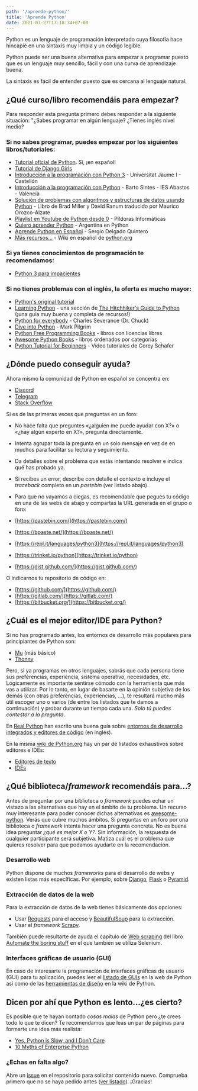 ```yaml
---
path: '/aprende-python/'
title: 'Aprende Python'
date: 2021-07-27T17:18:34+07:00
---
```


Python es un lenguaje de programación interpretado cuya filosofía hace hincapié en una sintaxis muy limpia y un código legible.

Python puede ser una buena alternativa para empezar a programar puesto que es un lenguaje muy sencillo, fácil y con una curva de aprendizaje buena.

La sintaxis es fácil de entender puesto que es cercana al lenguaje natural.

## ¿Qué curso/libro recomendáis para empezar?

Para responder esta pregunta primero debes responder a la siguiente situación: "¿Sabes programar en algún lenguaje? ¿Tienes inglés nivel medio?

### Si no sabes programar, puedes empezar por los siguientes libros/tutoriales:

- [Tutorial oficial de Python](https://docs.python.org/es/3/tutorial/). Sí, ¡en español!
- [Tutorial de Django Girls](https://tutorial.djangogirls.org/es/)
- [Introducción a la programación con Python 3](http://repositori.uji.es/xmlui/handle/10234/102653) - Universitat Jaume I - Castellón
- [Introducción a la programación con Python](https://www.mclibre.org/consultar/python/) - Barto Sintes - IES Abastos - Valencia
- [Solución de problemas con algoritmos y estructuras de datos usando Python](https://runestone.academy/runestone/static/pythoned/index.html) - Libro de Brad Miller y David Ranum traducido por Maurico Orozco-Alzate
- [Playlist en Youtube de Python desde 0](https://www.youtube.com/playlist?list=PLU8oAlHdN5BlvPxziopYZRd55pdqFwkeS)  - Píldoras Informáticas
- [Quiero aprender Python](https://argentinaenpython.com/quiero-aprender-python/) - Argentina en Python
- [Aprende Python en Español](https://aprendepython.es/) - Sergio Delgado Quintero
- [Más recursos...](https://wiki.python.org/moin/SpanishLanguage) - Wiki en español de [python.org](https://www.python.org/)


### Si ya tienes conocimientos de programación te recomendamos:

- [Python 3 para impacientes](https://python-para-impacientes.blogspot.com/p/indice.html)

### Si no tienes problemas con el inglés, la oferta es mucho mayor:

- [Python's original tutorial](https://docs.python.org/3/tutorial/)
- [Learning Python](https://docs.python-guide.org/intro/learning/) - una sección de [The Hitchhiker's Guide to Python](https://docs.python-guide.org/) (¡una guía muy buena y completa de recursos!)
- [Python for everybody](https://books.trinket.io/pfe/) - Charles Severance (Dr. Chuck)
- [Dive into Python](https://diveintopython3.net/) - Mark Pilgrim
- [Python Free Programming Books](https://github.com/EbookFoundation/free-programming-books/blob/master/books/free-programming-books.md#python) - libros con licencias libres
- [Awesome Python Books](https://github.com/Junnplus/awesome-python-books) - libros ordenados por categorías
- [Python Tutorial for Beginners](https://www.youtube.com/watch?v=YYXdXT2l-Gg&list=PL-osiE80TeTskrapNbzXhwoFUiLCjGgY7) - Vídeo tutoriales de Corey Schafer

## ¿Dónde puedo conseguir ayuda?

Ahora mismo la comunidad de Python en español se concentra en:

- [Discord](https://discord.com/invite/35E3Ph7Fez)
- [Telegram](https://t.me/PythonEsp)
- [Stack Overflow](https://es.stackoverflow.com/) 

Si es de las primeras veces que preguntas en un foro:

- No hace falta que preguntes «¿alguien me puede ayudar con X?» o «¿hay algún experto en X?», pregunta directamente.
- Intenta agrupar toda la pregunta en un solo mensaje en vez de en muchos para facilitar su lectura y seguimiento.
- Da detalles sobre el problema que estás intentando resolver e indica qué has probado ya.
- Si recibes un error, describe con detalle el contexto e incluye el _traceback_ completo en un _pastebin_ (ver listado abajo).

- Para que no vayamos a ciegas, es recomendable que pegues tu código en una de las webs de abajo y compartas la URL generada en el grupo o foro:

- [https://pastebin.com/](https://pastebin.com/)
- [https://bpaste.net/](https://bpaste.net/)
- [https://repl.it/languages/python3](https://repl.it/languages/python3)
- [https://trinket.io/python](https://trinket.io/python)
- [https://gist.github.com/](https://gist.github.com/)

O indicarnos tu repositorio de código en:

- [https://github.com/](https://github.com/)
- [https://gitlab.com/](https://gitlab.com/)
- [https://bitbucket.org/](https://bitbucket.org/)

## ¿Cuál es el mejor editor/IDE para Python?

Si no has programado antes, los entornos de desarrollo más populares para principiantes de Python son:

- [Mu](https://codewith.mu/es/) (más básico)
- [Thonny](https://thonny.org/)

Pero, si ya programas en otros lenguajes, sabrás que cada persona tiene sus preferencias, experiencia, sistema operativo, necesidades, etc. Lógicamente es importante sentirse cómodo con la herramienta que más vas a utilizar. Por lo tanto, en lugar de basarte en la opinión subjetiva de los demás (con otras preferencias, experiencias, ...), te resultará mucho más útil escoger uno o varios (de entre los listados que te damos a continuación) y probar durante un tiempo cada una. _Solo tú puedes contestar a la pregunta_.

En [Real Python](https://realpython.com/) han escrito una buena guía sobre [entornos de desarrollo integrados y editores de código](https://realpython.com/python-ides-code-editors-guide/) (en inglés).

En la misma [wiki de Python.org](https://wiki.python.org/moin/) hay un par de listados exhaustivos sobre editores e IDEs:

- [Editores de texto](https://wiki.python.org/moin/PythonEditors)
- [IDEs](https://wiki.python.org/moin/IntegratedDevelopmentEnvironments)

## ¿Qué biblioteca/_framework_ recomendáis para...?

Antes de preguntar por una biblioteca o _framework_ puedes echar un vistazo a las alternativas que hay en el ámbito de tu problema. Un recurso muy interesante para poder conocer dichas alternativas es [awesome-python](https://github.com/vinta/awesome-python). Verás que cubre muchos ámbitos. Si preguntas en un foro por una biblioteca o _framework_ intenta hacer una pregunta concreta. No es buena idea preguntar _¿qué es mejor X o Y?_. Sin información, la respuesta de cualquier participante será subjetiva. Matiza cuál es el problema que quieres resolver para que podamos ayudarte en la recomendación.

### Desarrollo web

Python dispone de muchos _frameworks_ para el desarrollo de webs y existen listas más específicas. Por ejemplo, sobre [Django](https://gitlab.com/rosarior/awesome-django), [Flask](https://github.com/humiaozuzu/awesome-flask) o [Pyramid](https://github.com/uralbash/awesome-pyramid).
       
### Extracción de datos de la web

Para la extracción de datos de la web tienes básicamente dos opciones:

- Usar [Requests](https://docs.python-requests.org/en/master/) para el acceso y [BeautifulSoup](https://www.crummy.com/software/BeautifulSoup/bs4/doc/) para la extracción.
- Usar el _framework_ [Scrapy](https://scrapy.org/).

También puede resultarte de ayuda el capítulo de [Web scraping](https://automatetheboringstuff.com/chapter11/) del libro [Automate the boring stuff](https://automatetheboringstuff.com/) en el que también se utiliza Selenium.
     
### Interfaces gráficas de usuario (GUI)
    
En caso de interesarte la programación de interfaces gráficas de usuario (GUI) para tu aplicación, puedes leer el [listado de GUIs](https://docs.python.org/es/3/faq/gui.html) en la web de Python así como de las [herramientas de diseño](https://wiki.python.org/moin/GuiProgramming#GUIDesignToolsandIDEs) en la wiki de Python.    

## Dicen por ahí que Python es lento...¿es cierto?

Es posible que te hayan contado _cosas malas_ de Python pero ¿te crees todo lo que te dicen? Te recomendamos que leas un par de páginas para formarte una idea más realista:

- [Yes, Python is Slow, and I Don’t Care](https://medium.com/pyslackers/yes-python-is-slow-and-i-dont-care-13763980b5a1)
- [10 Myths of Enterprise Python](https://sedimental.org/10_myths_of_enterprise_python.html)

### ¿Echas en falta algo?

Abre un [issue](https://github.com/python-spain/web/issues/new) en el repositorio para solicitar contenido nuevo. Comprueba primero que no se haya pedido antes ([ver listado](https://github.com/python-spain/web/issues)). ¡Gracias!
